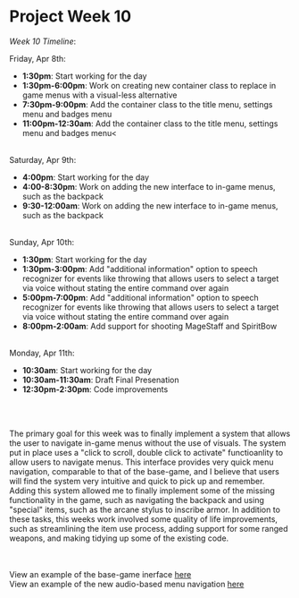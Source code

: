 <h1>Project Week 10</h1>

<i>Week 10 Timeline</i>: 
<br>

Friday, Apr 8th: 
<ul>
  <li><b>1:30pm</b>: Start working for the day</li>
  <li><b>1:30pm-6:00pm</b>: Work on creating new container class to replace in game menus with a visual-less alternative</li>
  <li><b>7:30pm-9:00pm</b>: Add the container class to the title menu, settings menu and badges menu</li>
  <li><b>11:00pm-12:30am</b>: Add the container class to the title menu, settings menu and badges menu<</li>
 
</ul>
<br>
Saturday, Apr 9th: 
<ul>
  <li><b>4:00pm</b>: Start working for the day</li>
  <li><b>4:00-8:30pm</b>: Work on adding the new interface to in-game menus, such as the backpack</li>
  <li><b>9:30-12:00am</b>: Work on adding the new interface to in-game menus, such as the backpack</li>
</ul>
<br>
Sunday, Apr 10th: 
<ul>
  <li><b>1:30pm</b>: Start working for the day</li>
  <li><b>1:30pm-3:00pm</b>: Add "additional information" option to speech recognizer for events like throwing that allows users to select a target via voice without stating the entire command over again </li>
  <li><b>5:00pm-7:00pm</b>: Add "additional information" option to speech recognizer for events like throwing that allows users to select a target via voice without stating the entire command over again</li>
  <li><b>8:00pm-2:00am</b>: Add support for shooting MageStaff and SpiritBow</li>
</ul>
<br>
Monday, Apr 11th: 
<ul>
  <li><b>10:30am</b>: Start working for the day</li>
  <li><b>10:30am-11:30am</b>: Draft Final Presenation</li>
  <li><b>12:30pm-2:30pm</b>: Code improvements</li>
 </ul>

 <br>
 <br>
 
 <p>
The primary goal for this week was to finally implement a system that allows the user to navigate in-game menus without the use of visuals. The system put in place uses a "click to scroll, double click to activate" functioanlity to allow users to navigate menus. 
This interface provides very quick menu navigation, comparable to that of the base-game, and I believe that users will find the system very intuitive and quick to pick up and remember. Adding this system allowed me to finally implement some of the missing functionality in the game, 
  such as navigating the backpack and using "special" items, such as the arcane stylus to inscribe armor. In addition to these tasks, this weeks work involved some quality of life improvements, such as streamlining the item use process, adding support for some ranged weapons, and 
  making tidying up some of the existing code.  
</p>


<br>
<br>
View an example of the base-game inerface <a href="https://drive.google.com/file/d/1IJkhWlTSfpbBXmZ-Ivpymt8EgmHAPns5/view?usp=sharing">here</a>
<br>
View an example of the new audio-based menu navigation <a href="https://drive.google.com/file/d/1ItwP1-yPCv7jqQ3UEzMXz_pm82X9CHPP/view?usp=sharing">here</a>
<br>

